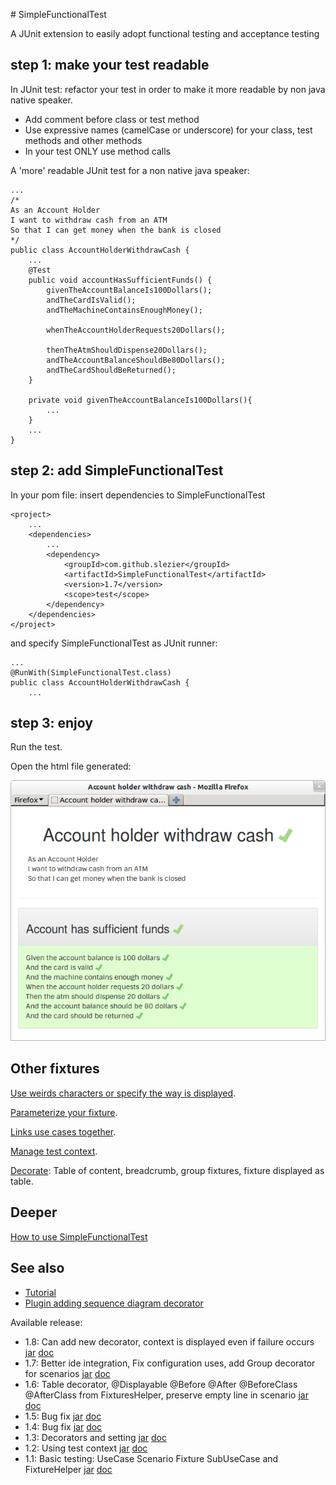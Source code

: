 # SimpleFunctionalTest

A JUnit extension to easily adopt functional testing and acceptance testing

## step 1: make your test readable

In JUnit test: refactor your test in order to make it more readable by non java native speaker.

* Add comment before class or test method
* Use expressive names (camelCase or underscore) for your class, test methods and other methods
* In your test ONLY use method calls

A 'more' readable JUnit test for a non native java speaker:

	...
	/*
	As an Account Holder
	I want to withdraw cash from an ATM
	So that I can get money when the bank is closed
	*/
	public class AccountHolderWithdrawCash {
		...
		@Test
		public void accountHasSufficientFunds() {
			givenTheAccountBalanceIs100Dollars();
			andTheCardIsValid();
			andTheMachineContainsEnoughMoney();

			whenTheAccountHolderRequests20Dollars();

			thenTheAtmShouldDispense20Dollars();
			andTheAccountBalanceShouldBe80Dollars();
			andTheCardShouldBeReturned();
		}

		private void givenTheAccountBalanceIs100Dollars(){
		    ...
		}
        ...
	}

## step 2: add SimpleFunctionalTest
In your pom file: insert dependencies to SimpleFunctionalTest

	<project>
		...
		<dependencies>
			...
			<dependency>
				<groupId>com.github.slezier</groupId>
				<artifactId>SimpleFunctionalTest</artifactId>
				<version>1.7</version>
				<scope>test</scope>
			</dependency>
		</dependencies>
	</project>

and specify SimpleFunctionalTest as JUnit runner:

	...
	@RunWith(SimpleFunctionalTest.class)
	public class AccountHolderWithdrawCash {
		...

## step 3: enjoy
Run the test.

Open the html file generated:

![A simple acceptance test using SFT](./images/SimpleUseCase.png "A simple acceptance test using SFT")

## Other fixtures

[Use weirds characters or specify the way is displayed](./Text.md "Use weirds characters or specify the way is displayed").

[Parameterize your fixture](./ParameterizeFixture.md "Parameterize your fixture").

[Links use cases together](./LinksUseCases.md "Links use cases together").

[Manage test context](./ManageTestContext.md "Manage test context").

[Decorate](./Decorate.md "Decorate"): Table of content, breadcrumb, group fixtures, fixture displayed as table.

## Deeper
[How to use SimpleFunctionalTest](http://htmlpreview.github.io/?http://github.com/slezier/SimpleFunctionalTest/blob/master/target/sft-result/sft/integration/HowToUseSimpleFunctionalTest.html)

## See also

- [Tutorial](https://github.com/slezier/SFT-tutoriel)
- [Plugin adding sequence diagram decorator](https://github.com/slezier/SequenceDiagramPlugin)


Available release:

- 1.8: Can add new decorator, context is displayed even if failure occurs [jar](search.maven.org/remotecontent?filepath=com/github/slezier/SimpleFunctionalTest/1.8/SimpleFunctionalTest-1.8.jar) [doc](http://htmlpreview.github.io/?http://github.com/slezier/SimpleFunctionalTest/blob/SimpleFunctionalTest-1.8/target/sft-result/sft/integration/HowToUseSimpleFunctionalTest.html)
- 1.7: Better ide integration, Fix configuration uses, add Group decorator for scenarios [jar](search.maven.org/remotecontent?filepath=com/github/slezier/SimpleFunctionalTest/1.7/SimpleFunctionalTest-1.7.jar) [doc](http://htmlpreview.github.io/?http://github.com/slezier/SimpleFunctionalTest/blob/SimpleFunctionalTest-1.7/target/sft-result/sft/integration/HowToUseSimpleFunctionalTest.html)
- 1.6: Table decorator, @Displayable @Before @After @BeforeClass @AfterClass from FixturesHelper, preserve empty line in scenario  [jar](search.maven.org/remotecontent?filepath=com/github/slezier/SimpleFunctionalTest/1.6/SimpleFunctionalTest-1.6.jar) [doc](http://htmlpreview.github.io/?http://github.com/slezier/SimpleFunctionalTest/blob/SimpleFunctionalTest-1.6/target/sft-result/sft/integration/HowToUseSimpleFunctionalTest.html)
- 1.5: Bug fix [jar](search.maven.org/remotecontent?filepath=com/github/slezier/SimpleFunctionalTest/1.5/SimpleFunctionalTest-1.5.jar) [doc](http://htmlpreview.github.io/?http://github.com/slezier/SimpleFunctionalTest/blob/SimpleFunctionalTest-1.5/target/sft-result/sft/integration/HowToUseSimpleFunctionalTest.html)
- 1.4: Bug fix [jar](search.maven.org/remotecontent?filepath=com/github/slezier/SimpleFunctionalTest/1.4/SimpleFunctionalTest-1.4.jar) [doc](http://htmlpreview.github.io/?http://github.com/slezier/SimpleFunctionalTest/blob/SimpleFunctionalTest-1.4/target/sft-result/sft/integration/HowToUseSimpleFunctionalTest.html)
- 1.3: Decorators and setting [jar](search.maven.org/remotecontent?filepath=com/github/slezier/SimpleFunctionalTest/1.3/SimpleFunctionalTest-1.3.jar) [doc](http://htmlpreview.github.io/?http://github.com/slezier/SimpleFunctionalTest/blob/SimpleFunctionalTest-1.3/target/sft-result/sft/integration/HowToUseSimpleFunctionalTest.html)
- 1.2: Using test context [jar](search.maven.org/remotecontent?filepath=com/github/slezier/SimpleFunctionalTest/1.2/SimpleFunctionalTest-1.2.jar) [doc](http://htmlpreview.github.io/?http://github.com/slezier/SimpleFunctionalTest/blob/SimpleFunctionalTest-1.2/target/sft-result/sft/integration/HowToUseSimpleFunctionalTest.html)
- 1.1: Basic testing: UseCase Scenario Fixture SubUseCase and FixtureHelper [jar](search.maven.org/remotecontent?filepath=com/github/slezier/SimpleFunctionalTest/1.1/SimpleFunctionalTest-1.1.jar) [doc](http://htmlpreview.github.io/?http://github.com/slezier/SimpleFunctionalTest/blob/SimpleFunctionalTest-1.1/target/sft-result/sft/integration/HowToUseSimpleFunctionalTest.html)


